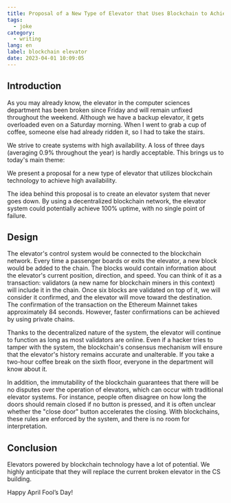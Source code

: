 ```yaml
---
title: Proposal of a New Type of Elevator that Uses Blockchain to Achieve High Availability
tags:
  - joke
category:
  - writing
lang: en
label: blockchain elevator
date: 2023-04-01 10:09:05
---
```


## Introduction

As you may already know, the elevator in the computer sciences department has been broken since Friday and will remain unfixed throughout the weekend. Although we have a backup elevator, it gets overloaded even on a Saturday morning. When I went to grab a cup of coffee, someone else had already ridden it, so I had to take the stairs.

We strive to create systems with high availability. A loss of three days (averaging 0.9% throughout the year) is hardly acceptable. This brings us to today's main theme:

We present a proposal for a new type of elevator that utilizes blockchain technology to achieve high availability.

The idea behind this proposal is to create an elevator system that never goes down. By using a decentralized blockchain network, the elevator system could potentially achieve 100% uptime, with no single point of failure.

## Design

The elevator's control system would be connected to the blockchain network. Every time a passenger boards or exits the elevator, a new block would be added to the chain. The blocks would contain information about the elevator's current position, direction, and speed. You can think of it as a transaction: validators (a new name for blockchain miners in this context) will include it in the chain. Once six blocks are validated on top of it, we will consider it confirmed, and the elevator will move toward the destination. The confirmation of the transaction on the Ethereum Mainnet takes approximately 84 seconds. However, faster confirmations can be achieved by using private chains.

Thanks to the decentralized nature of the system, the elevator will continue to function as long as most validators are online. Even if a hacker tries to tamper with the system, the blockchain's consensus mechanism will ensure that the elevator's history remains accurate and unalterable. If you take a two-hour coffee break on the sixth floor, everyone in the department will know about it.

In addition, the immutability of the blockchain guarantees that there will be no disputes over the operation of elevators, which can occur with traditional elevator systems. For instance, people often disagree on how long the doors should remain closed if no button is pressed, and it is often unclear whether the "close door" button accelerates the closing. With blockchains, these rules are enforced by the system, and there is no room for interpretation.

## Conclusion

Elevators powered by blockchain technology have a lot of potential. We highly anticipate that they will replace the current broken elevator in the CS building.

Happy April Fool’s Day!